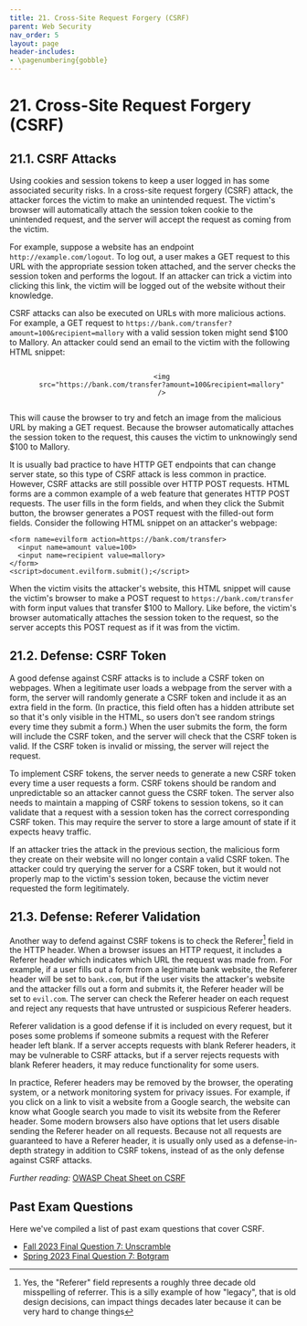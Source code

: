 ```yaml
---
title: 21. Cross-Site Request Forgery (CSRF)
parent: Web Security
nav_order: 5
layout: page
header-includes:
- \pagenumbering{gobble}
---
```


# 21. Cross-Site Request Forgery (CSRF)

## 21.1. CSRF Attacks

Using cookies and session tokens to keep a user logged in has some associated security risks. In a cross-site request forgery (CSRF) attack, the attacker forces the victim to make an unintended request. The victim's browser will automatically attach the session token cookie to the unintended request, and the server will accept the request as coming from the victim.

For example, suppose a website has an endpoint `http://example.com/logout`. To log out, a user makes a GET request to this URL with the appropriate session token attached, and the server checks the session token and performs the logout. If an attacker can trick a victim into clicking this link, the victim will be logged out of the website without their knowledge.

CSRF attacks can also be executed on URLs with more malicious actions. For example, a GET request to `https://bank.com/transfer?amount=100&recipient=mallory` with a valid session token might send \$100 to Mallory. An attacker could send an email to the victim with the following HTML snippet:

<p style="text-align: center">
  <code>
    &lt;img
    src=&quot;https://bank.com/transfer?amount=100&amp;recipient=mallory&quot;
    /&gt;
  </code>
</p>

This will cause the browser to try and fetch an image from the malicious URL by making a GET request. Because the browser automatically attaches the session token to the request, this causes the victim to unknowingly send \$100 to Mallory.

It is usually bad practice to have HTTP GET endpoints that can change server state, so this type of CSRF attack is less common in practice. However, CSRF attacks are still possible over HTTP POST requests. HTML forms are a common example of a web feature that generates HTTP POST requests. The user fills in the form fields, and when they click the Submit button, the browser generates a POST request with the filled-out form fields. Consider the following HTML snippet on an attacker's webpage:

```
<form name=evilform action=https://bank.com/transfer>
  <input name=amount value=100>
  <input name=recipient value=mallory>
</form>
<script>document.evilform.submit();</script>
```

When the victim visits the attacker's website, this HTML snippet will cause the victim's browser to make a POST request to `https://bank.com/transfer` with form input values that transfer \$100 to Mallory. Like before, the victim's browser automatically attaches the session token to the request, so the server accepts this POST request as if it was from the victim.

## 21.2. Defense: CSRF Token

A good defense against CSRF attacks is to include a CSRF token on webpages. When a legitimate user loads a webpage from the server with a form, the server will randomly generate a CSRF token and include it as an extra field in the form. (In practice, this field often has a hidden attribute set so that it's only visible in the HTML, so users don't see random strings every time they submit a form.) When the user submits the form, the form will include the CSRF token, and the server will check that the CSRF token is valid. If the CSRF token is invalid or missing, the server will reject the request.

To implement CSRF tokens, the server needs to generate a new CSRF token every time a user requests a form. CSRF tokens should be random and unpredictable so an attacker cannot guess the CSRF token. The server also needs to maintain a mapping of CSRF tokens to session tokens, so it can validate that a request with a session token has the correct corresponding CSRF token. This may require the server to store a large amount of state if it expects heavy traffic.

If an attacker tries the attack in the previous section, the malicious form they create on their website will no longer contain a valid CSRF token. The attacker could try querying the server for a CSRF token, but it would not properly map to the victim's session token, because the victim never requested the form legitimately.

## 21.3. Defense: Referer Validation

Another way to defend against CSRF tokens is to check the Referer[^1] field in the HTTP header. When a browser issues an HTTP request, it includes a Referer header which indicates which URL the request was made from. For example, if a user fills out a form from a legitimate bank website, the Referer header will be set to `bank.com`, but if the user visits the attacker's website and the attacker fills out a form and submits it, the Referer header will be set to `evil.com`. The server can check the Referer header on each request and reject any requests that have untrusted or suspicious Referer headers.

Referer validation is a good defense if it is included on every request, but it poses some problems if someone submits a request with the Referer header left blank. If a server accepts requests with blank Referer headers, it may be vulnerable to CSRF attacks, but if a server rejects requests with blank Referer headers, it may reduce functionality for some users.

In practice, Referer headers may be removed by the browser, the operating system, or a network monitoring system for privacy issues. For example, if you click on a link to visit a website from a Google search, the website can know what Google search you made to visit its website from the Referer header. Some modern browsers also have options that let users disable sending the Referer header on all requests. Because not all requests are guaranteed to have a Referer header, it is usually only used as a defense-in-depth strategy in addition to CSRF tokens, instead of as the only defense against CSRF attacks.

_Further reading:_ [OWASP Cheat Sheet on CSRF](https://owasp.org/www-community/attacks/csrf)

## Past Exam Questions

Here we've compiled a list of past exam questions that cover CSRF.

- [Fall 2023 Final Question 7: Unscramble](https://assets.cs161.org/exams/fa23/fa23final.pdf#page=13)
- [Spring 2023 Final Question 7: Botgram](https://assets.cs161.org/exams/sp23/sp23final.pdf#page=12)

[^1]: Yes, the "Referer" field represents a roughly three decade old misspelling of referrer. This is a silly example of how "legacy", that is old design decisions, can impact things decades later because it can be very hard to change things
